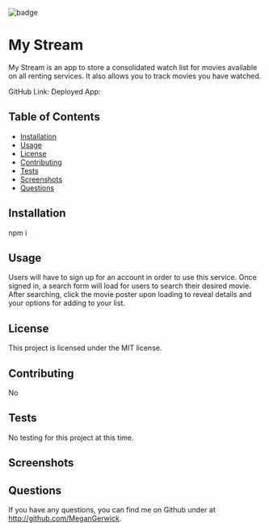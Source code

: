
![badge](https://img.shields.io/badge/license-MIT-blue)

# My Stream

My Stream is an app to store a consolidated watch list for movies available on all renting services. It also allows you to track movies you have watched.

GitHub Link: 
Deployed App:

## Table of Contents
* [Installation](#Installation)
* [Usage](#Usage)
* [License](#License)
* [Contributing](#Contributing)
* [Tests](#Tests)
* [Screenshots](#Screenshots)
* [Questions](#Questions)

## Installation
npm i

## Usage
Users will have to sign up for an account in order to use this service. Once signed in, a search form will load for users to search their desired movie. After searching, click the movie poster upon loading to reveal details and your options for adding to your list.

## License
This project is licensed under the MIT license.

## Contributing
No

## Tests
No testing for this project at this time.

## Screenshots

## Questions
If you have any questions, you can find me on Github under at http://github.com/MeganGerwick. 
